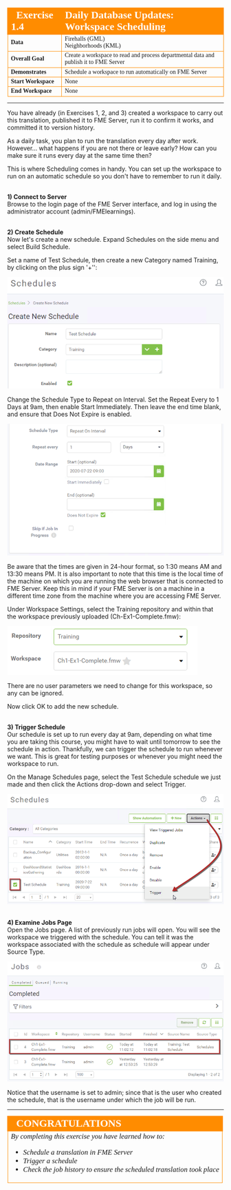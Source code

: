 <!--Exercise Section-->

<table style="border-spacing: 0px;border-collapse: collapse;font-family:serif">
<tr>
<td width=25% style="vertical-align:middle;background-color:darkorange;border: 2px solid darkorange">
<i class="fa fa-cogs fa-lg fa-pull-left fa-fw" style="color:white;padding-right: 12px;vertical-align:text-top"></i>
<span style="color:white;font-size:x-large;font-weight: bold">Exercise 1.4</span>
</td>
<td style="border: 2px solid darkorange;background-color:darkorange;color:white">
<span style="color:white;font-size:x-large;font-weight: bold">Daily Database Updates: Workspace Scheduling</span>
</td>
</tr>

<tr>
<td style="border: 1px solid darkorange; font-weight: bold">Data</td>
<td style="border: 1px solid darkorange">Firehalls (GML)<br>Neighborhoods (KML)</td>
</tr>

<tr>
<td style="border: 1px solid darkorange; font-weight: bold">Overall Goal</td>
<td style="border: 1px solid darkorange">Create a workspace to read and process departmental data and publish it to FME Server</td>
</tr>

<tr>
<td style="border: 1px solid darkorange; font-weight: bold">Demonstrates</td>
<td style="border: 1px solid darkorange">Schedule a workspace to run automatically on FME Server </td>
</tr>

<tr>
<td style="border: 1px solid darkorange; font-weight: bold">Start Workspace</td>
<td style="border: 1px solid darkorange">None</td>
</tr>

<tr>
<td style="border: 1px solid darkorange; font-weight: bold">End Workspace</td>
<td style="border: 1px solid darkorange">None</td>
</tr>

</table>

---

You have already (in Exercises 1, 2, and 3) created a workspace to carry out this translation, published it to FME Server, run it to confirm it works, and committed it to version history.

As a daily task, you plan to run the translation every day after work. However... what happens if you are not there or leave early? How can you make sure it runs every day at the same time then?

This is where Scheduling comes in handy. You can set up the workspace to run on an automatic schedule so you don't have to remember to run it daily.

<br>**1) Connect to Server**
<br>Browse to the login page of the FME Server interface, and log in using the administrator account (admin/FMElearnings).

<br>**2) Create Schedule**
<br>Now let's create a new schedule. Expand Schedules on the side menu and select Build Schedule.

Set a name of Test Schedule, then create a new Category named Training, by clicking on the plus sign '+'':

![](./Images/Img1.233.Ex4.NewSchedule.png)

Change the Schedule Type to Repeat on Interval. Set the Repeat Every to 1 Days at 9am, then enable Start Immediately. Then leave the end time blank, and ensure that Does Not Expire is enabled.

![](./Images/Img1.234.Ex4.SetSchedule.png)

Be aware that the times are given in 24-hour format, so 1:30 means AM and 13:30 means PM. It is also important to note that this time is the local time of the machine on which you are running the web browser that is connected to FME Server. Keep this in mind if your FME Server is on a machine in a different time zone from the machine where you are accessing FME Server.

Under Workspace Settings, select the Training repository and within that the workspace previously uploaded (Ch-Ex1-Complete.fmw):

![](./Images/Img1.235.Ex4.NewScheduleWorkspace.png)

There are no user parameters we need to change for this workspace, so any can be ignored.

Now click OK to add the new schedule.

<br>**3) Trigger Schedule**
<br>Our schedule is set up to run every day at 9am, depending on what time you are taking this course, you might have to wait until tomorrow to see the schedule in action. Thankfully, we can trigger the schedule to run whenever we want. This is great for testing purposes or whenever you might need the workspace to run.

On the Manage Schedules page, select the Test Schedule schedule we just made and then click the Actions drop-down and select Trigger.

![](./Images/Img1.236.Ex4.TriggerSchedule.png)

<br>**4) Examine Jobs Page**
<br>Open the Jobs page. A list of previously run jobs will open. You will see the workspace we triggered with the schedule. You can tell it was the workspace associated with the schedule as schedule will appear under Source Type.

![](./Images/Img1.237.Ex4.NewScheduleJobs.png)

Notice that the username is set to admin; since that is the user who created the schedule, that is the username under which the job will be run.

---

<!--Exercise Congratulations Section-->

<table style="border-spacing: 0px">
<tr>
<td style="vertical-align:middle;background-color:darkorange;border: 2px solid darkorange">
<i class="fa fa-thumbs-o-up fa-lg fa-pull-left fa-fw" style="color:white;padding-right: 12px;vertical-align:text-top"></i>
<span style="color:white;font-size:x-large;font-weight: bold;font-family:serif">CONGRATULATIONS</span>
</td>
</tr>

<tr>
<td style="border: 1px solid darkorange">
<span style="font-family:serif; font-style:italic; font-size:larger">
By completing this exercise you have learned how to:
<br>
<ul><li>Schedule a translation in FME Server</li>
<li>Trigger a schedule</li>
<li>Check the job history to ensure the scheduled translation took place</li></ul>
</span>
</td>
</tr>
</table>

